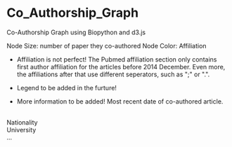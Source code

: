 # Co_Authorship_Graph

Co-Authorship Graph using Biopython and d3.js

Node Size: number of paper they co-authored
Node Color: Affiliation


- Affiliation is not perfect!
The Pubmed affiliation section only contains first author affiliation for the articles before 2014 December. Even more, the affiliations after that use different seperators, such as ";" or ".".

- Legend to be added in the furture!

- More information to be added!
Most recent date of co-authored article.
<br>
Nationality
<br>
University
<br>
...
